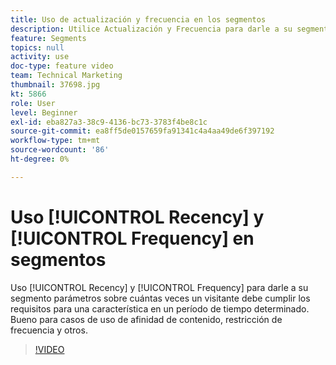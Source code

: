 ```yaml
---
title: Uso de actualización y frecuencia en los segmentos
description: Utilice Actualización y Frecuencia para darle a su segmento parámetros sobre cuántas veces un visitante debe cumplir los requisitos para una característica en un período determinado. Bueno para casos de uso de afinidad de contenido, restricción de frecuencia y otros.
feature: Segments
topics: null
activity: use
doc-type: feature video
team: Technical Marketing
thumbnail: 37698.jpg
kt: 5866
role: User
level: Beginner
exl-id: eba827a3-38c9-4136-bc73-3783f4be8c1c
source-git-commit: ea8ff5de0157659fa91341c4a4aa49de6f397192
workflow-type: tm+mt
source-wordcount: '86'
ht-degree: 0%

---
```


# Uso [!UICONTROL Recency] y [!UICONTROL Frequency] en segmentos

Uso [!UICONTROL Recency] y [!UICONTROL Frequency] para darle a su segmento parámetros sobre cuántas veces un visitante debe cumplir los requisitos para una característica en un período de tiempo determinado. Bueno para casos de uso de afinidad de contenido, restricción de frecuencia y otros.

>[!VIDEO](https://video.tv.adobe.com/v/37698/?quality=12&learn=on)
